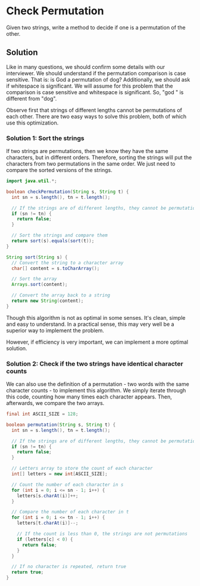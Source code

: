 # Check Permutation

Given two strings, write a method to decide if one is a permutation of the other.

## Solution

Like in many questions, we should confirm some details with our interviewer. We should understand if the permutation comparison is case sensitive. That is: is God a permutation of dog? Additionally, we should ask if whitespace is significant. We will assume for this problem that the comparison is case sensitive and whitespace is significant. So, "god " is different from "dog".

Observe first that strings of different lengths cannot be permutations of each other. There are two easy ways to solve this problem, both of which use this optimization.

### Solution 1: Sort the strings

If two strings are permutations, then we know they have the same characters, but in different orders. Therefore, sorting the strings will put the characters from two permutations in the same order. We just need to compare the sorted versions of the strings.

```java
import java.util.*;

boolean checkPermutation(String s, String t) {
  int sn = s.length(), tn = t.length();

  // If the strings are of different lengths, they cannot be permutations
  if (sn != tn) {
    return false;
  }

  // Sort the strings and compare them
  return sort(s).equals(sort(t));
}

String sort(String s) {
  // Convert the string to a character array
  char[] content = s.toCharArray();

  // Sort the array
  Arrays.sort(content);

  // Convert the array back to a string
  return new String(content);
}
```

Though this algorithm is not as optimal in some senses. It's clean, simple and easy to understand. In a practical sense, this may very well be a superior way to implement the problem.

However, if efficiency is very important, we can implement a more optimal solution.

### Solution 2: Check if the two strings have identical character counts

We can also use the definition of a permutation - two words with the same character counts - to implement this algorithm. We simply iterate through this code, counting how many times each character appears. Then, afterwards, we compare the two arrays.

```java
final int ASCII_SIZE = 128;

boolean permutation(String s, String t) {
  int sn = s.length(), tn = t.length();

  // If the strings are of different lengths, they cannot be permutations
  if (sn != tn) {
    return false;
  }

  // Letters array to store the count of each character
  int[] letters = new int[ASCII_SIZE];

  // Count the number of each character in s
  for (int i = 0; i <= sn - 1; i++) {
    letters[s.charAt(i)]++;
  }

  // Compare the number of each character in t
  for (int i = 0; i <= tn - 1; i++) {
    letters[t.charAt(i)]--;

    // If the count is less than 0, the strings are not permutations
    if (letters[c] < 0) {
      return false;
    }
  }

  // If no character is repeated, return true
  return true;
}
```
